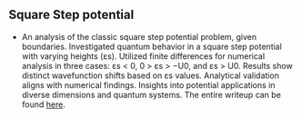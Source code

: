 ## Square Step potential
- An analysis of the classic square step potential problem, given boundaries. Investigated quantum behavior in a square step potential with varying heights (εs). Utilized finite differences for numerical analysis in three cases: εs < 0, 0 > εs > −U0, and εs > U0. Results show distinct wavefunction shifts based on εs values. Analytical validation aligns with numerical findings. Insights into potential applications in diverse dimensions and quantum systems. The entire writeup can be found [here](Andrade_square_step_analysis.pdf).
